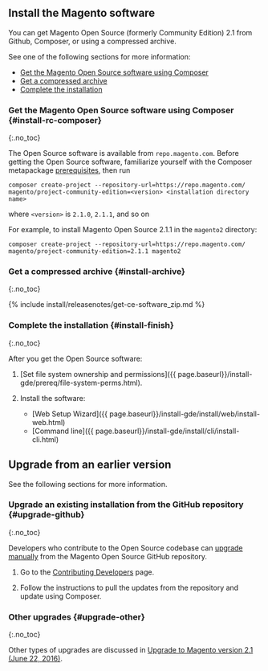 <div markdown="1">
 
## Install the Magento software

You can get Magento Open Source (formerly Community Edition) 2.1 from Github, Composer, or using a compressed archive. 

See one of the following sections for more information:

*	[Get the Magento Open Source software using Composer](#install-rc-composer)
*	[Get a compressed archive](#install-archive)
*	[Complete the installation](#install-finish)

### Get the Magento Open Source software using Composer {#install-rc-composer}
{:.no_toc}

The Open Source software is available from `repo.magento.com`. Before getting the Open Source software, familiarize yourself with the Composer metapackage  <a href="{{page.baseurl}}/install-gde/prereq/integrator_install.html" target="_blank">prerequisites</a>, then run 

	composer create-project --repository-url=https://repo.magento.com/ magento/project-community-edition=<version> <installation directory name>

where `<version>` is `2.1.0`, `2.1.1`, and so on

For example, to install Magento Open Source 2.1.1 in the `magento2` directory:

	composer create-project --repository-url=https://repo.magento.com/ magento/project-community-edition=2.1.1 magento2

### Get a compressed archive {#install-archive}
{:.no_toc}

{% include install/releasenotes/get-ce-software_zip.md %}

### Complete the installation {#install-finish}
{:.no_toc}

After you get the Open Source software:

1.	[Set file system ownership and permissions]({{ page.baseurl}}/install-gde/prereq/file-system-perms.html).
2.	Install the software:

	*	[Web Setup Wizard]({{ page.baseurl}}/install-gde/install/web/install-web.html)
	*	[Command line]({{ page.baseurl}}/install-gde/install/cli/install-cli.html)

## Upgrade from an earlier version
See the following sections for more information.

### Upgrade an existing installation from the GitHub repository {#upgrade-github}
{:.no_toc}

Developers who contribute to the Open Source codebase can <a href="{{page.baseurl}}/comp-mgr/bk-compman-upgrade-guide.html" target="_blank">upgrade manually</a> from the Magento Open Source GitHub repository.

1.	Go to the <a href="{{page.baseurl}}/install-gde/install/cli/dev_update-magento.html" target="_blank">Contributing Developers</a> page.

2.	Follow the instructions to pull the updates from the repository and update using Composer.

### Other upgrades {#upgrade-other}
{:.no_toc}

Other types of upgrades are discussed in [Upgrade to Magento version 2.1 (June 22, 2016)](http://devdocs.magento.com/guides/v2.1/release-notes/tech_bull_21-upgrade.html).

